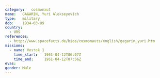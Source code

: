 ```yaml
---
category:	cosmonaut
name:	GAGARIN, Yuri Alekseyevich
type:	military
dob:	1934-03-09
country:
  - URS
references:
  - http://www.spacefacts.de/bios/cosmonauts/english/gagarin_yuri.htm
missions:
  - name: Vostok 1
    time_start:   1961-04-12T06:07Z
    time_end:     1961-04-12T07:56Z
evas:
gender:	Male
---
```

